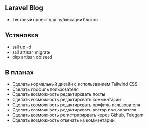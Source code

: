 ## Laravel Blog

-   Тестовый проект для публикации блогов

## Установка

-   sail up -d
-   sail artisan migrate
-   php artisan db:seed

## В планах

-   Сделать нормальный дизайн с использванием Tailwind CSS
-   Сделать профиль пользователя
-   Сделать возможность редактировать посты
-   Сделать возможность редактировать комментарии
-   Сделать возможность редактировать профиль пользователя
-   Сделать возможность редактировать аватар пользователя
-   Сделать возможность регистририрвать через Github, Telegam
-   Сделать возможность отвечать на комментарии
